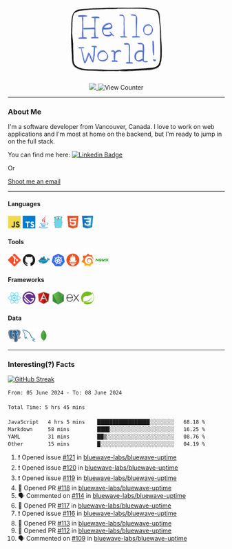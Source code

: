 <div align="center">
    <img src="./img/hello_world.webp" height="200px" width="">
    <div>
        <a href="https://www.linkedin.com/in/ajhollid">
            <img src="https://img.shields.io/badge/LinkedIn-blue"/>
        </a>
        <img src="https://komarev.com/ghpvc/?username=ajhollid&color=yellow" alt="View Counter">
    </div>
</div>

---

### About Me

I'm a software developer from Vancouver, Canada. I love to work on web applications and I'm most at home on the backend, but I'm ready to jump in on the full stack.

You can find me here: [![Linkedin Badge](https://img.shields.io/badge/-ajhollid-blue?style=flat&logo=Linkedin&logoColor=white)](https://www.linkedin.com/in/ajhollid)

Or

[Shoot me an email](mailto:ajhollid@gmail.com)

---

#### Languages

<div>
    <img src="./img/devicons/javascript-original.svg" width=30 height=30 alt="JavaScript">
    <img src="/img/devicons/typescript-original.svg" width=30 height=30 alt="TypeScript">
    <img src="./img/devicons/java-original.svg" width=30 height=30 alt="Java">
    <img src="./img/devicons/go-original.svg" width=30 height=30 alt="Golang">
    <img src="./img/devicons/html5-original.svg" width=30 height=30 alt="HTML 5">
    <img src="./img/devicons/css3-original.svg" width=30 height=30 alt="CSS 3">
</div>

#### Tools

<div>
    <img src="./img/devicons/git-original.svg" width=30 height=30 alt="Git">
    <img src="./img/devicons/github-original.svg" width=30 height=30 alt="Github">
    <img src="./img/devicons/docker-original.svg" width=30 
    height=30 alt="Docker">
    <img src="./img/devicons/kubernetes-original.svg" width=30 height=30 alt="K8">
    <img src="./img/devicons/prometheus-original.svg" width=30 height=30 alt="Prometheus">
    <img src="./img/devicons/grafana-original.svg" width=30 height=30 alt="Grafana">
    <img src="./img/devicons/nginx-original.svg" width=30 height=30 alt="Nginx">
</div>

#### Frameworks

<div>
    <img src="./img/devicons/react-original.svg" width=30 height=30 alt="React">
    <img src="./img/devicons/gatsby-original.svg" width=30 height=30 alt="Gatsby">
    <img src="./img/devicons/angularjs-original.svg" width=30 height=30 alt="AngularJS">
    <img src="./img/devicons/nodejs-original.svg" width=30 height=30 alt="NodeJS">
    <img src="./img/devicons/express-original.svg" width=30 height=30 alt="Express">
    <img src="./img/devicons/spring-original.svg" width=30 height=30 alt="Spring">
</div>

#### Data

<div>
    <img src="./img/devicons/postgresql-original.svg" width=30 height=30 alt="Postgresql">
    <img src="./img/devicons/mysql-original.svg" width=30 height=30 alt="Mysql">
    <img src="./img/devicons/mongodb-original.svg" width=30 height=30 alt="MongoDB">
</div>

---

### Interesting(?) Facts

[![GitHub Streak](http://github-readme-streak-stats.herokuapp.com?user=ajhollid)](https://git.io/streak-stats)

 <!--START_SECTION:waka-->

```txt
From: 05 June 2024 - To: 08 June 2024

Total Time: 5 hrs 45 mins

JavaScript   4 hrs 5 mins    █████████████████░░░░░░░░   68.18 %
Markdown     58 mins         ████░░░░░░░░░░░░░░░░░░░░░   16.25 %
YAML         31 mins         ██▒░░░░░░░░░░░░░░░░░░░░░░   08.76 %
Other        15 mins         █░░░░░░░░░░░░░░░░░░░░░░░░   04.19 %
```

<!--END_SECTION:waka-->


<!--START_SECTION:activity-->
1. ❗ Opened issue [#121](https://github.com/bluewave-labs/bluewave-uptime/issues/121) in [bluewave-labs/bluewave-uptime](https://github.com/bluewave-labs/bluewave-uptime)
2. ❗ Opened issue [#120](https://github.com/bluewave-labs/bluewave-uptime/issues/120) in [bluewave-labs/bluewave-uptime](https://github.com/bluewave-labs/bluewave-uptime)
3. ❗ Opened issue [#119](https://github.com/bluewave-labs/bluewave-uptime/issues/119) in [bluewave-labs/bluewave-uptime](https://github.com/bluewave-labs/bluewave-uptime)
4. 💪 Opened PR [#118](https://github.com/bluewave-labs/bluewave-uptime/pull/118) in [bluewave-labs/bluewave-uptime](https://github.com/bluewave-labs/bluewave-uptime)
5. 🗣 Commented on [#114](https://github.com/bluewave-labs/bluewave-uptime/pull/114#issuecomment-2159006922) in [bluewave-labs/bluewave-uptime](https://github.com/bluewave-labs/bluewave-uptime)
6. 💪 Opened PR [#117](https://github.com/bluewave-labs/bluewave-uptime/pull/117) in [bluewave-labs/bluewave-uptime](https://github.com/bluewave-labs/bluewave-uptime)
7. ❗ Opened issue [#116](https://github.com/bluewave-labs/bluewave-uptime/issues/116) in [bluewave-labs/bluewave-uptime](https://github.com/bluewave-labs/bluewave-uptime)
8. 💪 Opened PR [#113](https://github.com/bluewave-labs/bluewave-uptime/pull/113) in [bluewave-labs/bluewave-uptime](https://github.com/bluewave-labs/bluewave-uptime)
9. 💪 Opened PR [#112](https://github.com/bluewave-labs/bluewave-uptime/pull/112) in [bluewave-labs/bluewave-uptime](https://github.com/bluewave-labs/bluewave-uptime)
10. 🗣 Commented on [#109](https://github.com/bluewave-labs/bluewave-uptime/issues/109#issuecomment-2153768703) in [bluewave-labs/bluewave-uptime](https://github.com/bluewave-labs/bluewave-uptime)
<!--END_SECTION:activity-->
